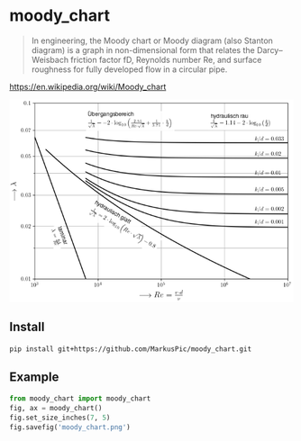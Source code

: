 # moody_chart

> In engineering, the Moody chart or Moody diagram (also Stanton diagram) is a graph in non-dimensional form that relates the Darcy–Weisbach friction factor fD, Reynolds number Re, and surface roughness for fully developed flow in a circular pipe.

   https://en.wikipedia.org/wiki/Moody_chart

![moody_chart](moody_chart.png)

## Install

```bash
pip install git+https://github.com/MarkusPic/moody_chart.git
```

## Example

```python
from moody_chart import moody_chart
fig, ax = moody_chart()
fig.set_size_inches(7, 5)
fig.savefig('moody_chart.png')
```